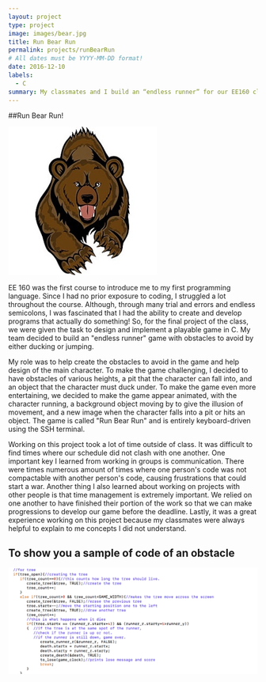 ```yaml
---
layout: project
type: project
image: images/bear.jpg
title: Run Bear Run
permalink: projects/runBearRun
# All dates must be YYYY-MM-DD format!
date: 2016-12-10
labels:
  - C
summary: My classmates and I build an “endless runner” for our EE160 class using c.
---
```

##Run Bear Run!

<div class="ui small rounded images">
  <img class="ui image" src="../images/bear.jpg">
</div>

EE 160 was the first course to introduce me to my first programming language. Since I had no prior exposure to coding, I struggled a lot throughout the course. Although, through many trial and errors and endless semicolons, I was fascinated that I had the ability to create and develop programs that actually do something! So, for the final project of the class, we were given the task to design and implement a playable game in C. My team decided to build an "endless runner" game with obstacles to avoid by either ducking or jumping. 

My role was to help create the obstacles to avoid in the game and help design of the main character. To make the game challenging, I decided to have obstacles of various heights, a pit that the character can fall into, and an object that the character must duck under. To make the game even more entertaining, we decided to make the game appear animated, with the character running, a background object moving by to give the illusion of movement, and a new image when the character falls into a pit or hits an object. The game is called "Run Bear Run" and is entirely keyboard-driven using the SSH terminal. 

Working on this project took a lot of time outside of class. It was difficult to find times where our schedule did not clash with one another. One important key I learned from working in groups is communication. There were times numerous amount of times where one person's code was not compactable with another person's code, causing frustrations that could start a war. Another thing I also learned about working on projects with other people is that time management is extremely important. We relied on one another to have finished their portion of the work so that we can make progressions to develop our game before the deadline. Lastly, it was a great experience working on this project because my classmates were always helpful to explain to me concepts I did not understand.



## To show you a sample of code of an obstacle
<img class="ui image" src="../images/tree.png">
